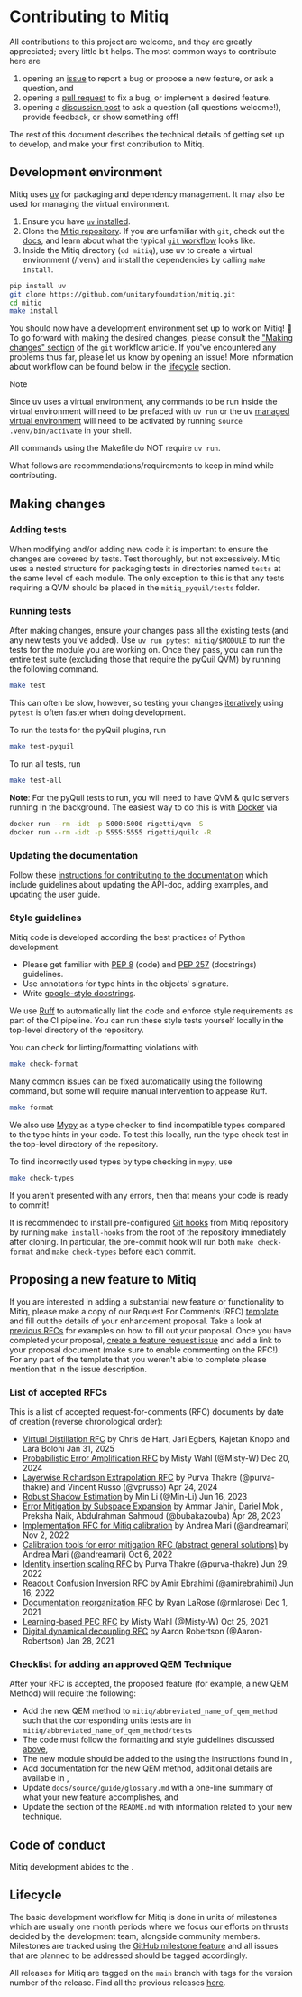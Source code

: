 # Contributing to Mitiq

All contributions to this project are welcome, and they are greatly appreciated; every little bit helps.
The most common ways to contribute here are

1. opening an [issue](https://github.com/unitaryfoundation/mitiq/issues/new) to report a bug or propose a new feature, or ask a question, and
2. opening a [pull request](https://github.com/unitaryfoundation/mitiq/pulls) to fix a bug, or implement a desired feature.
3. opening a [discussion post](https://github.com/unitaryfoundation/mitiq/discussions) to ask a question (all questions welcome!), provide feedback, or show something off!

The rest of this document describes the technical details of getting set up to develop, and make your first contribution to Mitiq.


## Development environment

Mitiq uses [uv](https://docs.astral.sh/uv/) for packaging and dependency management. It may also be used for managing the virtual environment. 

1. Ensure you have [`uv` installed](https://docs.astral.sh/uv/getting-started/installation/).
2. Clone the [Mitiq repository](https://github.com/unitaryfoundation/mitiq). If you are unfamiliar with `git`, check out the [docs](https://git-scm.com/), and learn about what the typical [`git` workflow](https://www.asmeurer.com/git-workflow/) looks like.
3. Inside the Mitiq directory (`cd mitiq`), use uv to create a virtual environment (/.venv) and install the dependencies by calling `make install`.

```bash
pip install uv
git clone https://github.com/unitaryfoundation/mitiq.git
cd mitiq
make install
```

You should now have a development environment set up to work on Mitiq! 🎉 To go forward with making the desired changes, please consult the ["Making changes" section](https://www.asmeurer.com/git-workflow/#making-changes) of the `git` workflow article. If you've encountered any problems thus far, please let us know by opening an issue! More information about workflow can be found below in the [lifecycle](#lifecycle) section.

> [!Note]
> Since uv uses a virtual environment, any commands to be run inside the virtual environment will need to be prefaced with `uv run` or the uv [managed virtual environment](https://docs.astral.sh/uv/pip/environments/#using-a-virtual-environment) will need to be activated by running `source .venv/bin/activate` in your shell. 
>
> All commands using the Makefile do NOT require `uv run`.

What follows are recommendations/requirements to keep in mind while contributing.

## Making changes

### Adding tests

When modifying and/or adding new code it is important to ensure the changes are covered by tests.
Test thoroughly, but not excessively.
Mitiq uses a nested structure for packaging tests in directories named `tests` at the same level of each module.
The only exception to this is that any tests requiring a QVM should be placed in the `mitiq_pyquil/tests` folder.

### Running tests

After making changes, ensure your changes pass all the existing tests (and any new tests you've added).
Use `uv run pytest mitiq/$MODULE` to run the tests for the module you are working on.
Once they pass, you can run the entire test suite (excluding those that require the pyQuil QVM) by running the following command.

```bash
make test
```

This can often be slow, however, so testing your changes [iteratively](https://docs.pytest.org/en/7.1.x/how-to/usage.html#specifying-which-tests-to-run) using `pytest` is often faster when doing development. 

To run the tests for the pyQuil plugins, run
```bash
make test-pyquil
```

To run all tests, run
```bash
make test-all
```

**Note**: For the pyQuil tests to run, you will need to have QVM & quilc servers
running in the background. The easiest way to do this is with [Docker](https://www.docker.com/) via

```bash
docker run --rm -idt -p 5000:5000 rigetti/qvm -S
docker run --rm -idt -p 5555:5555 rigetti/quilc -R
```

### Updating the documentation
Follow these [instructions for contributing to the documentation](contributing_docs.md) which include guidelines about updating the API-doc, adding examples, and updating the user guide.

### Style guidelines

Mitiq code is developed according the best practices of Python development.
- Please get familiar with [PEP 8](https://peps.python.org/pep-0008/) (code) and [PEP 257](https://peps.python.org/pep-0257/) (docstrings) guidelines.
- Use annotations for type hints in the objects' signature.
- Write [google-style docstrings](https://google.github.io/styleguide/pyguide.html#383-functions-and-methods).

We use [Ruff](https://docs.astral.sh/ruff/) to automatically lint the code and enforce style requirements as part of the CI pipeline.
You can run these style tests yourself locally in the top-level directory of the repository.

You can check for linting/formatting violations with
```bash
make check-format
```
Many common issues can be fixed automatically using the following command, but some will require manual intervention to appease Ruff.
```bash
make format
```

We also use [Mypy](https://mypy.readthedocs.io/en/stable/) as a type checker to find incompatible types compared to the type
hints in your code. To test this locally, run the type check test in the top-level directory of the repository.

To find incorrectly used types by type checking in `mypy`, use
```bash
make check-types
```

If you aren't presented with any errors, then that means your code is ready to commit!

It is recommended to install pre-configured [Git hooks](https://github.com/unitaryfoundation/mitiq/blob/main/.git-hooks/) from Mitiq repository by running `make install-hooks` from the root of the repository immediately after cloning.
In particular, the pre-commit hook will run both `make check-format` and `make check-types` before each commit.

## Proposing a new feature to Mitiq
If you are interested in adding a substantial new feature or functionality to Mitiq, please make a copy of our Request For Comments (RFC) [template](https://docs.google.com/document/d/1adomheXpbqp4YIBFQ49IsAJzuJKWyr75GRO1NeWg0Fo/) and fill out the details of your enhancement proposal.
Take a look at [previous RFCs](#list-of-accepted-rfcs) for examples on how to fill out your proposal.
Once you have completed your proposal, [create a feature request issue](https://github.com/unitaryfoundation/mitiq/issues/new?assignees=&labels=feature-request&template=feature_request.md&title=) and add a link to your proposal document (make sure to enable commenting on the RFC!).
For any part of the template that you weren't able to complete please mention that in the issue description.

### List of accepted RFCs
This is a list of accepted request-for-comments (RFC) documents by date of creation (reverse chronological order):

- [Virtual Distillation RFC](https://docs.google.com/document/d/1833IaqzpJ7DbfasgXt59AA93fJk4_EUDfBV4yNHHyic/edit?usp=sharing) by Chris de Hart, Jari Egbers, Kajetan Knopp and Lara Boloni Jan 31, 2025
- [Probabilistic Error Amplification RFC](https://docs.google.com/document/d/1l-74EFdMA0CSFUpHjqCyQYb3ZKCmY77seB1_mOZo5Co/edit?usp=sharing) by Misty Wahl (@Misty-W) Dec 20, 2024
- [Layerwise Richardson Extrapolation RFC](https://docs.google.com/document/d/1oFRl4wMGMtn57V0c_1egaHh0WUUAbtgW-U_QxNL9_kY/edit?usp=sharing) by Purva Thakre (@purva-thakre) and Vincent Russo (@vprusso) Apr 24, 2024
- [Robust Shadow Estimation](https://docs.google.com/document/d/1B5FnqQDvoRYap5fGPqzcbp-RXIrUFjbBcLiWIUrLmuA) by Min Li (@Min-Li) Jun 16, 2023
- [Error Mitigation by Subspace Expansion](https://docs.google.com/document/d/1JyQAwiw8BRT_oucZ6tQv0id6UhSdd3df1mNSPpOvu1I) by Ammar Jahin, Dariel Mok , Preksha Naik, Abdulrahman Sahmoud (@bubakazouba) Apr 28, 2023
- [Implementation RFC for Mitiq calibration](https://docs.google.com/document/d/1EZUJyEEUQUH33UOgSIzCCvXyxP0WLOQn11W0x4Ox4nY/edit) by Andrea Mari (@andreamari) Nov 2, 2022
- [Calibration tools for error mitigation RFC (abstract general solutions)](https://docs.google.com/document/d/1otUHnTlyNS-0rxGAxltHLF1iD5C9qT9oEZ3jn8VHWgw/edit) by Andrea Mari (@andreamari) Oct 6, 2022
- [Identity insertion scaling RFC](https://docs.google.com/document/d/1hbd9frjYiSy0WujA0iCccc-oMO4Q-kZc2G4b3lkJHdk/edit) by Purva Thakre (@purva-thakre) Jun 29, 2022
- [Readout Confusion Inversion RFC](https://docs.google.com/document/d/1buO5PrO5sS02VXjcaYf37RuR0rF6xpyr4J9H1tI4vN4/edit) by Amir Ebrahimi (@amirebrahimi) Jun 16, 2022
- [Documentation reorganization RFC](https://docs.google.com/document/d/13un5TZPknSOhmOBkrL2rsofjGfdp2jDnd-DywLpGFPc/edit) by Ryan LaRose (@rmlarose) Dec 1, 2021
- [Learning-based PEC RFC](https://docs.google.com/document/d/1VItesy6R5SlUa_YXW1km7IjFZ8kzyFeHUepHak1fEh4/edit) by Misty Wahl (@Misty-W) Oct 25, 2021
- [Digital dynamical decoupling RFC](https://docs.google.com/document/d/1cRwFCTn6kUjI1P0kNydtevxIYtE4r8Omd_iWK0Pe8qo/edit) by Aaron Robertson (@Aaron-Robertson) Jan 28, 2021

### Checklist for adding an approved QEM Technique

After your RFC is accepted, the proposed feature (for example, a new QEM Method) will require the following:

- Add the new QEM method to `mitiq/abbreviated_name_of_qem_method` such that the corresponding units tests are in `mitiq/abbreviated_name_of_qem_method/tests`
- The code must follow the formatting and style guidelines discussed [above](#style-guidelines),
- The new module should be added to the [](apidoc.md) using the instructions found in [](contributing_docs.md#automatically-add-information-from-the-api-docs),
- Add documentation for the new QEM method, additional details are available in [](contributing_docs.md#adding-files-to-the-user-guide),
- Update `docs/source/guide/glossary.md` with a one-line summary of what your new feature accomplishes, and
- Update the [](./readme.md#quick-tour) section of the `README.md` with information related to your new technique.


## Code of conduct
Mitiq development abides to the [](./code_of_conduct.md).

## Lifecycle
The basic development workflow for Mitiq is done in units of milestones which are usually one month periods where we focus our efforts on thrusts decided by the development team, alongside community members.
Milestones are tracked using the [GitHub milestone feature](https://github.com/unitaryfoundation/mitiq/milestones) and all issues that are planned to be addressed should be tagged accordingly.

All releases for Mitiq are tagged on the `main` branch with tags for the version number of the release.
Find all the previous releases [here](https://github.com/unitaryfoundation/mitiq/releases).

